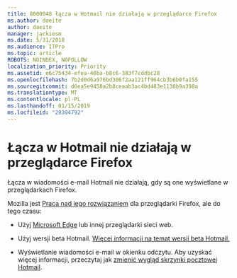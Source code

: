 ```yaml
---
title: 8000048 łącza w Hotmail nie działają w przeglądarce Firefox
ms.author: daeite
author: daeite
manager: jackiesm
ms.date: 5/31/2018
ms.audience: ITPro
ms.topic: article
ROBOTS: NOINDEX, NOFOLLOW
localization_priority: Priority
ms.assetid: e6c75434-efea-46ba-b8c6-383f7cddbc28
ms.openlocfilehash: 7b2d0d6a976bd306f2aa121ff964cb3b6b0fa155
ms.sourcegitcommit: d6ea5e9458a2b8ceaab3ac4bd483e1130b9a398a
ms.translationtype: MT
ms.contentlocale: pl-PL
ms.lasthandoff: 01/15/2019
ms.locfileid: "28304792"
---
```

# <a name="links-in-outlookcom-dont-work-in-firefox"></a>Łącza w Hotmail nie działają w przeglądarce Firefox

Łącza w wiadomości e-mail Hotmail nie działają, gdy są one wyświetlane w przeglądarkach Firefox.
  
Mozilla jest [Praca nad jego rozwiązaniem](https://go.microsoft.com/fwlink/p/?linkid=2001502&amp;clcid=0x409) dla przeglądarki Firefox, ale do tego czasu: 
  
- Użyj [Microsoft Edge](https://go.microsoft.com/fwlink/p/?linkid=2001503&amp;clcid=0x409) lub innej przeglądarki sieci web. 
    
- Użyj wersji beta Hotmail. [Więcej informacji na temat wersji beta Hotmail.](https://go.microsoft.com/fwlink/p/?linkid=874356&amp;clcid=0x409)
    
- Wyświetlanie wiadomości e-mail w okienku odczytu. Aby uzyskać więcej informacji, przeczytaj jak [zmienić wygląd skrzynki pocztowej Hotmail](https://go.microsoft.com/fwlink/p/?linkid=2001401&amp;clcid=0x409).
    

